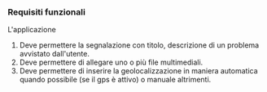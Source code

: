 ### Requisiti funzionali
L'applicazione
1. Deve permettere la segnalazione con titolo, descrizione di un problema avvistato dall'utente.
1. Deve permettere di allegare uno o più file multimediali.
1. Deve permettere di inserire la geolocalizzazione in maniera automatica quando possibile (se il gps è attivo) o manuale altrimenti.
